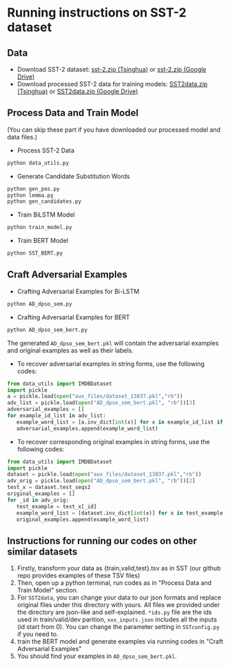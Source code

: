 # Running instructions on SST-2 dataset
## Data
- Download SST-2 dataset: [sst-2.zip (Tsinghua)](https://cloud.tsinghua.edu.cn/d/b6b35b7b7fdb43c1bf8c/files/?p=%2Fsst-2.zip) or [sst-2.zip (Google Drive)](https://drive.google.com/file/d/1f8Wmj3jqTzdstGdj8x1YDdh4d6axDDrE/view?usp=sharing)
- Download processed SST-2 data for training models: [SST2data.zip (Tsinghua)](https://cloud.tsinghua.edu.cn/d/b6b35b7b7fdb43c1bf8c/files/?p=%2FSST2data.zip) or [SST2data.zip (Google Drive)](https://drive.google.com/file/d/1qV8jnDeFoZgSZlT3pO3jFMoaTIPGIb6G/view?usp=sharing)
## Process Data and Train Model
(You can skip these part if you have downloaded our processed model and data files.)

- Process SST-2 Data
```bash
python data_utils.py
```
- Generate Candidate Substitution Words 
```bash
python gen_pos.py
python lemma.py
python gen_candidates.py
```
- Train BiLSTM Model  
```bash
python train_model.py
```
- Train BERT Model 
```bash 
python SST_BERT.py
```
## Craft Adversarial Examples
- Crafting Adversarial Examples for Bi-LSTM
```bash
python AD_dpso_sem.py
```
- Crafting Adversarial Examples for BERT
```bash
python AD_dpso_sem_bert.py
```
The generated `AD_dpso_sem_bert.pkl` will contain the adversarial examples and original examples as well as their labels.

- To recover adversarial examples in string forms, use the following codes:
```python
from data_utils import IMDBDataset
import pickle
a = pickle.load(open("aux_files/dataset_13837.pkl","rb"))
adv_list = pickle.load(open("AD_dpso_sem_bert.pkl", "rb"))[3]
adversarial_examples = []
for example_id_list in adv_list:
   example_word_list = [a.inv_dict[int(x)] for x in example_id_list if int(x)!=0]
   adversarial_examples.append(example_word_list)
```
- To recover corresponding original examples in string forms, use the following codes:
```python
from data_utils import IMDBDataset
import pickle
dataset = pickle.load(open("aux_files/dataset_13837.pkl","rb"))
adv_orig = pickle.load(open("AD_dpso_sem_bert.pkl", "rb"))[2]
test_x = dataset.test_seqs2
original_examples = []
for _id in adv_orig:
   test_example = test_x[_id]
   example_word_list = [dataset.inv_dict[int(x)] for x in test_example if int(x)!=0]
   original_examples.append(example_word_list)
```

## Instructions for running our codes on other similar datasets
1. Firstly, transform your data as {train,valid,test}.tsv as in SST (our github repo provides examples of these TSV files)
2. Then, open up a python terminal, run codes as in "Process Data and Train Model" section.
3. For `SST2data`, you can change your data to our json formats and replace original files under this directory with yours.
All files we provided under the directory are json-like and self-explained. `*ids.py` file are the ids used in train/valid/dev parition, `xxx_inputs.json` includes all the inputs (id start from 0).
 You can change the parameter setting in `SSTconfig.py` if you need to.
4. train the BERT model and generate examples via running codes in "Craft Adversarial Examples"
5. You should find your examples in `AD_dpso_sem_bert.pkl`.
